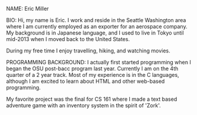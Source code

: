 NAME:
Eric Miller

BIO:
Hi, my name is Eric. I work and reside in the Seattle Washington area 
where I am currently employed as an exporter for an aerospace company.
My background is in Japanese language, and I used to live in Tokyo until 
mid-2013 when I moved back to the United States.

During my free time I enjoy travelling, hiking, and watching movies.

PROGRAMMING BACKGROUND:
I actually first started programming when I began the OSU post-bacc 
program last year. Currently I am on the 4th quarter of a 2 year track.
Most of my experience is in the C languages, although I am excited to
learn about HTML and other web-based programming.

My favorite project was the final for CS 161 where I made a text based
adventure game with an inventory system in the spirit of 'Zork'.
